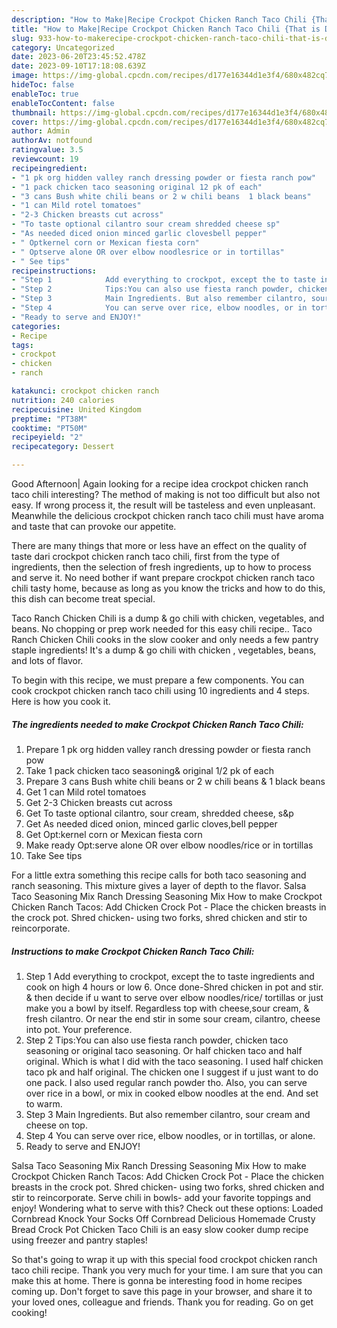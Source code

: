 ```yaml
---
description: "How to Make|Recipe Crockpot Chicken Ranch Taco Chili {That is Delicious"
title: "How to Make|Recipe Crockpot Chicken Ranch Taco Chili {That is Delicious"
slug: 933-how-to-makerecipe-crockpot-chicken-ranch-taco-chili-that-is-delicious
category: Uncategorized
date: 2023-06-20T23:45:52.478Z
date: 2023-09-10T17:18:08.639Z
image: https://img-global.cpcdn.com/recipes/d177e16344d1e3f4/680x482cq70/crockpot-chicken-ranch-taco-chili-recipe-main-photo.jpg
hideToc: false
enableToc: true
enableTocContent: false
thumbnail: https://img-global.cpcdn.com/recipes/d177e16344d1e3f4/680x482cq70/crockpot-chicken-ranch-taco-chili-recipe-main-photo.jpg
cover: https://img-global.cpcdn.com/recipes/d177e16344d1e3f4/680x482cq70/crockpot-chicken-ranch-taco-chili-recipe-main-photo.jpg
author: Admin
authorAv: notfound
ratingvalue: 3.5
reviewcount: 19
recipeingredient:
- "1 pk org hidden valley ranch dressing powder or fiesta ranch pow"
- "1 pack chicken taco seasoning original 12 pk of each"
- "3 cans Bush white chili beans or 2 w chili beans  1 black beans"
- "1 can Mild rotel tomatoes"
- "2-3 Chicken breasts cut across"
- "To taste optional cilantro sour cream shredded cheese sp"
- "As needed diced onion minced garlic clovesbell pepper"
- " Optkernel corn or Mexican fiesta corn"
- " Optserve alone OR over elbow noodlesrice or in tortillas"
- " See tips"
recipeinstructions:
- "Step 1            Add everything to crockpot, except the to taste ingredients and cook on high 4 hours or low 6. Once done-Shred chicken in pot and stir. &amp; then decide if u want to serve over elbow noodles/rice/ tortillas or just make you a bowl by itself. Regardless top with cheese,sour cream, &amp; fresh cilantro. Or near the end stir in some sour cream, cilantro, cheese into pot. Your preference."
- "Step 2            Tips:You can also use fiesta ranch powder, chicken taco seasoning or original taco seasoning. Or half chicken taco and half original. Which is what I did with the taco seasoning. I used half chicken taco pk and half original. The chicken one I suggest if u just want to do one pack. I also used regular ranch powder tho. Also, you can serve over rice in a bowl, or mix in cooked elbow noodles at the end. And set to warm."
- "Step 3            Main Ingredients. But also remember cilantro, sour cream and cheese on top."
- "Step 4            You can serve over rice, elbow noodles, or in tortillas, or alone."
- "Ready to serve and ENJOY!"
categories:
- Recipe
tags:
- crockpot
- chicken
- ranch

katakunci: crockpot chicken ranch 
nutrition: 240 calories
recipecuisine: United Kingdom
preptime: "PT38M"
cooktime: "PT50M"
recipeyield: "2"
recipecategory: Dessert

---
```



Good Afternoon| Again looking for a recipe idea crockpot chicken ranch taco chili interesting? The method of making is not too difficult but also not easy. If wrong process it, the result will be tasteless and even unpleasant. Meanwhile the delicious crockpot chicken ranch taco chili must have aroma and taste that can provoke our appetite.






There are many things that more or less have an effect on the quality of taste dari crockpot chicken ranch taco chili, first from the type of ingredients, then the selection of fresh ingredients, up to how to process and serve it. No need bother if want prepare crockpot chicken ranch taco chili tasty home, because as long as you know the tricks and how to do this, this dish can become treat special.


Taco Ranch Chicken Chili is a dump &amp; go chili with chicken, vegetables, and beans. No chopping or prep work needed for this easy chili recipe.. Taco Ranch Chicken Chili cooks in the slow cooker and only needs a few pantry staple ingredients! It&#39;s a dump &amp; go chili with chicken , vegetables, beans, and lots of flavor.


To begin with this recipe, we must prepare a few components. You can cook crockpot chicken ranch taco chili using 10 ingredients and 4 steps. Here is how you cook it.

<!--inarticleads1-->

##### The ingredients needed to make Crockpot Chicken Ranch Taco Chili:

1. Prepare 1 pk org hidden valley ranch dressing powder or fiesta ranch pow
1. Take 1 pack chicken taco seasoning&amp; original 1/2 pk of each
1. Prepare 3 cans Bush white chili beans or 2 w chili beans &amp; 1 black beans
1. Get 1 can Mild rotel tomatoes
1. Get 2-3 Chicken breasts cut across
1. Get To taste optional cilantro, sour cream, shredded cheese, s&amp;p
1. Get As needed diced onion, minced garlic cloves,bell pepper
1. Get  Opt:kernel corn or Mexican fiesta corn
1. Make ready  Opt:serve alone OR over elbow noodles/rice or in tortillas
1. Take  See tips


For a little extra something this recipe calls for both taco seasoning and ranch seasoning. This mixture gives a layer of depth to the flavor. Salsa Taco Seasoning Mix Ranch Dressing Seasoning Mix How to make Crockpot Chicken Ranch Tacos: Add Chicken Crock Pot - Place the chicken breasts in the crock pot. Shred chicken- using two forks, shred chicken and stir to reincorporate. 

<!--inarticleads2-->

##### Instructions to make Crockpot Chicken Ranch Taco Chili:

1. Step 1            Add everything to crockpot, except the to taste ingredients and cook on high 4 hours or low 6. Once done-Shred chicken in pot and stir. &amp; then decide if u want to serve over elbow noodles/rice/ tortillas or just make you a bowl by itself. Regardless top with cheese,sour cream, &amp; fresh cilantro. Or near the end stir in some sour cream, cilantro, cheese into pot. Your preference.
1. Step 2            Tips:You can also use fiesta ranch powder, chicken taco seasoning or original taco seasoning. Or half chicken taco and half original. Which is what I did with the taco seasoning. I used half chicken taco pk and half original. The chicken one I suggest if u just want to do one pack. I also used regular ranch powder tho. Also, you can serve over rice in a bowl, or mix in cooked elbow noodles at the end. And set to warm.
1. Step 3            Main Ingredients. But also remember cilantro, sour cream and cheese on top.
1. Step 4            You can serve over rice, elbow noodles, or in tortillas, or alone.
1. Ready to serve and ENJOY!

Salsa Taco Seasoning Mix Ranch Dressing Seasoning Mix How to make Crockpot Chicken Ranch Tacos: Add Chicken Crock Pot - Place the chicken breasts in the crock pot. Shred chicken- using two forks, shred chicken and stir to reincorporate. Serve chili in bowls- add your favorite toppings and enjoy! Wondering what to serve with this? Check out these options: Loaded Cornbread Knock Your Socks Off Cornbread Delicious Homemade Crusty Bread Crock Pot Chicken Taco Chili is an easy slow cooker dump recipe using freezer and pantry staples! 

So that's going to wrap it up with this special food crockpot chicken ranch taco chili recipe. Thank you very much for your time. I am sure that you can make this at home. There is gonna be interesting food in home recipes coming up. Don't forget to save this page in your browser, and share it to your loved ones, colleague and friends. Thank you for reading. Go on get cooking!
